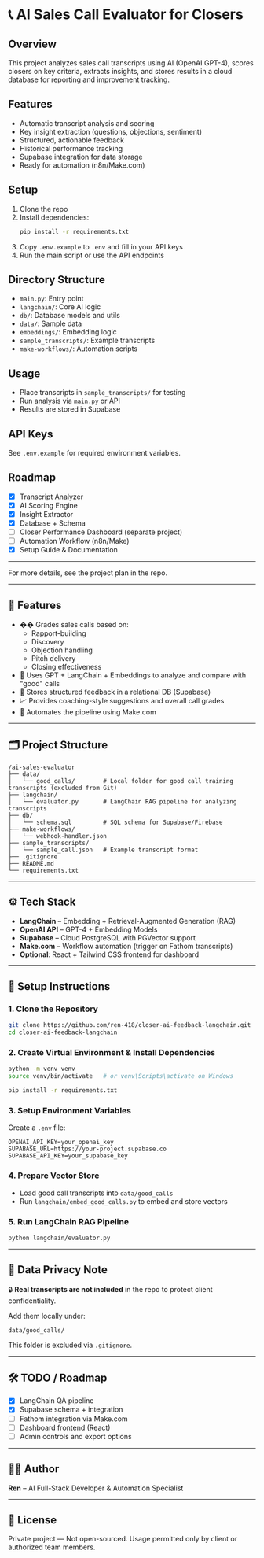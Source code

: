 # 📞 AI Sales Call Evaluator for Closers

## Overview
This project analyzes sales call transcripts using AI (OpenAI GPT-4), scores closers on key criteria, extracts insights, and stores results in a cloud database for reporting and improvement tracking.

## Features
- Automatic transcript analysis and scoring
- Key insight extraction (questions, objections, sentiment)
- Structured, actionable feedback
- Historical performance tracking
- Supabase integration for data storage
- Ready for automation (n8n/Make.com)

## Setup
1. Clone the repo
2. Install dependencies:
   ```bash
   pip install -r requirements.txt
   ```
3. Copy `.env.example` to `.env` and fill in your API keys
4. Run the main script or use the API endpoints

## Directory Structure
- `main.py`: Entry point
- `langchain/`: Core AI logic
- `db/`: Database models and utils
- `data/`: Sample data
- `embeddings/`: Embedding logic
- `sample_transcripts/`: Example transcripts
- `make-workflows/`: Automation scripts

## Usage
- Place transcripts in `sample_transcripts/` for testing
- Run analysis via `main.py` or API
- Results are stored in Supabase

## API Keys
See `.env.example` for required environment variables.

## Roadmap
- [x] Transcript Analyzer
- [x] AI Scoring Engine
- [x] Insight Extractor
- [x] Database + Schema
- [ ] Closer Performance Dashboard (separate project)
- [ ] Automation Workflow (n8n/Make)
- [x] Setup Guide & Documentation

---
For more details, see the project plan in the repo.

---

## 📌 Features

- �� Grades sales calls based on:
  - Rapport-building
  - Discovery
  - Objection handling
  - Pitch delivery
  - Closing effectiveness
- 🧠 Uses GPT + LangChain + Embeddings to analyze and compare with "good" calls
- 📁 Stores structured feedback in a relational DB (Supabase)
- 📈 Provides coaching-style suggestions and overall call grades
- 🔄 Automates the pipeline using Make.com

---

## 🗂️ Project Structure

```
/ai-sales-evaluator
├── data/
│   └── good_calls/        # Local folder for good call training transcripts (excluded from Git)
├── langchain/
│   └── evaluator.py       # LangChain RAG pipeline for analyzing transcripts
├── db/
│   └── schema.sql         # SQL schema for Supabase/Firebase
├── make-workflows/
│   └── webhook-handler.json
├── sample_transcripts/
│   └── sample_call.json   # Example transcript format
├── .gitignore
├── README.md
└── requirements.txt
```

---

## ⚙️ Tech Stack

- **LangChain** – Embedding + Retrieval-Augmented Generation (RAG)
- **OpenAI API** – GPT-4 + Embedding Models
- **Supabase** – Cloud PostgreSQL with PGVector support
- **Make.com** – Workflow automation (trigger on Fathom transcripts)
- **Optional**: React + Tailwind CSS frontend for dashboard

---

## 🚀 Setup Instructions

### 1. Clone the Repository

```bash
git clone https://github.com/ren-418/closer-ai-feedback-langchain.git
cd closer-ai-feedback-langchain
```

### 2. Create Virtual Environment & Install Dependencies

```bash
python -m venv venv
source venv/bin/activate   # or venv\Scripts\activate on Windows

pip install -r requirements.txt
```

### 3. Setup Environment Variables

Create a `.env` file:

```
OPENAI_API_KEY=your_openai_key
SUPABASE_URL=https://your-project.supabase.co
SUPABASE_API_KEY=your_supabase_key
```

### 4. Prepare Vector Store

- Load good call transcripts into `data/good_calls`
- Run `langchain/embed_good_calls.py` to embed and store vectors

### 5. Run LangChain RAG Pipeline

```bash
python langchain/evaluator.py
```

---

## 🛑 Data Privacy Note

🔒 **Real transcripts are not included** in the repo to protect client confidentiality.

Add them locally under:

```
data/good_calls/
```

This folder is excluded via `.gitignore`.

---

## 🛠️ TODO / Roadmap

- [x] LangChain QA pipeline
- [x] Supabase schema + integration
- [ ] Fathom integration via Make.com
- [ ] Dashboard frontend (React)
- [ ] Admin controls and export options

---

## 👨‍💻 Author

**Ren** – AI Full-Stack Developer & Automation Specialist

---

## 📄 License

Private project — Not open-sourced. Usage permitted only by client or authorized team members.